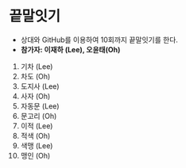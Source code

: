 # 끝말잇기
- 상대와 GitHub를 이용하여 10회까지 끝말잇기를 한다.
- __참가자: 이재하 (Lee), 오윤태(Oh)__
1. 기차     (Lee)
2. 차도     (Oh)
3. 도지사   (Lee)
4. 사자     (Oh)
5. 자동문   (Lee)
6. 문고리   (Oh)
7. 이적     (Lee)
8. 적색     (Oh)
9. 색맹     (Lee)
10. 맹인    (Oh)